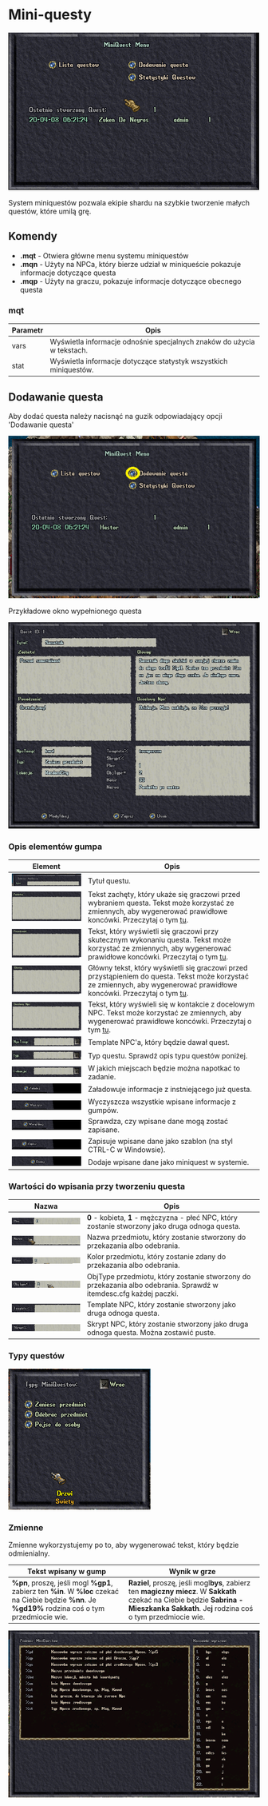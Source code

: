 # Mini-questy

![Miniquesty](img/miniquests-welcome.png)

System miniquestów pozwala ekipie shardu na szybkie tworzenie małych questów, które umilą grę.

## Komendy

* **.mqt** - Otwiera główne menu systemu miniquestów
* **.mqn** - Użyty na NPCa, który bierze udział w miniqueście pokazuje informacje dotyczące questa
* **.mqp** - Użyty na graczu, pokazuje informacje dotyczące obecnego questa

### mqt
|Parametr|Opis|
|---|---|
|vars|Wyświetla informacje odnośnie specjalnych znaków do użycia w tekstach.|
|stat|Wyświetla informacje dotyczące statystyk wszystkich miniquestów.|

## Dodawanie questa

Aby dodać questa należy nacisnąć na guzik odpowiadający opcji 'Dodawanie questa'

![pierwszy krok](img/miniquests-add-s1.png)

Przykładowe okno wypełnionego questa

![przyklad](img/miniquests-details.png)

### Opis elementów gumpa

|Element|Opis
|---|---|
|![tytuł](img/miniquests-legend-title.png)|Tytuł questu.|
|![zacheta](img/miniquests-legend-incentive.png)|Tekst zachęty, który ukaże się graczowi przed wybraniem questa. Tekst może korzystać ze zmiennych, aby wygenerować prawidłowe koncówki. Przeczytaj o tym [tu](#zmienne).|
|![powodzenie](img/miniquests-legend-success.png)|Tekst, który wyświetli się graczowi przy skutecznym wykonaniu questa. Tekst może korzystać ze zmiennych, aby wygenerować prawidłowe koncówki. Przeczytaj o tym [tu](#zmienne).|
|![glowny](img/miniquests-legend-main.png)|Główny tekst, który wyświetli się graczowi przed przystąpieniem do questa. Tekst może korzystać ze zmiennych, aby wygenerować prawidłowe koncówki. Przeczytaj o tym [tu](#zmienne).|
|![docelowy npc](img/miniquests-legend-targetnpc.png)|Tekst, który wyświeli się w kontakcie z docelowym NPC. Tekst może korzystać ze zmiennych, aby wygenerować prawidłowe koncówki. Przeczytaj o tym [tu](#zmienne).|
|![NpcTemp](img/miniquests-legend-npctemp.png)|Template NPC'a, który będzie dawał quest.|
|![typ](img/miniquests-legend-type.png)|Typ questu. Sprawdź opis typu questów poniżej.|
|![lokacja](img/miniquests-legend-location.png)|W jakich miejscach będzie można napotkać to zadanie.|
|![wgraj](img/miniquests-legend-load.png)|Załadowuje informacje z instniejącego już questa.|
|![wyczyść](img/miniquests-legend-clear.png)|Wyczyszcza wszystkie wpisane informacje z gumpów.|
|![sprawdź](img/miniquests-legend-verify.png)|Sprawdza, czy wpisane dane mogą zostać zapisane.|
|![zapisz](img/miniquests-legend-save.png)|Zapisuje wpisane dane jako szablon (na styl CTRL-C w Windowsie).
|![dodaj](img/miniquests-legend-add.png)|Dodaje wpisane dane jako miniquest w systemie.

### Wartości do wpisania przy tworzeniu questa

|Nazwa|Opis|
|---|---|
|![płeć](img/miniquests-legend-targetgender.png)|**0** - kobieta, **1** - mężczyzna - płeć NPC, który zostanie stworzony jako druga odnoga questa.|
|![imie](img/miniquests-legend-targetname.png)|Nazwa przedmiotu, który zostanie stworzony do przekazania albo odebrania.|
|![kolor](img/miniquests-legend-targetcolor.png)|Kolor przedmiotu, który zostanie zdany do przekazania albo odebrania.|
|![objtype](img/miniquests-legend-targetobjtype.png)|ObjType przedmiotu, który zostanie stworzony do przekazania albo odebrania. Sprawdź w itemdesc.cfg każdej paczki.|
|![template](img/miniquests-legend-targettemplate.png)|Template NPC, który zostanie stworzony jako druga odnoga questa.|
|![skrypt](img/miniquests-legend-targetscript.png)|Skrypt NPC, który zostanie stworzony jako druga odnoga questa. Można zostawić puste.|

### Typy questów

![typy](img/miniquests-typers.png)

### Zmienne

Zmienne wykorzystujemy po to, aby wygenerować tekst, który będzie odmienialny. 

|Tekst wpisany w gump|Wynik w grze|
|---|---|
|**%pn**, proszę, jeśli mogl **%gp1**, zabierz ten **%in**. W **%loc** czekać na Ciebie będzie **%nn**. Je **%gd19%** rodzina coś o tym przedmiocie wie.|**Raziel**, proszę, jeśli mogl**bys**, zabierz ten **magiczny miecz**. W **Sakkath** czekać na Ciebie będzie **Sabrina - Mieszkanka Sakkath**. Je**j** rodzina coś o tym przedmiocie wie.


![zmienne](img/miniquests-vars.png)



